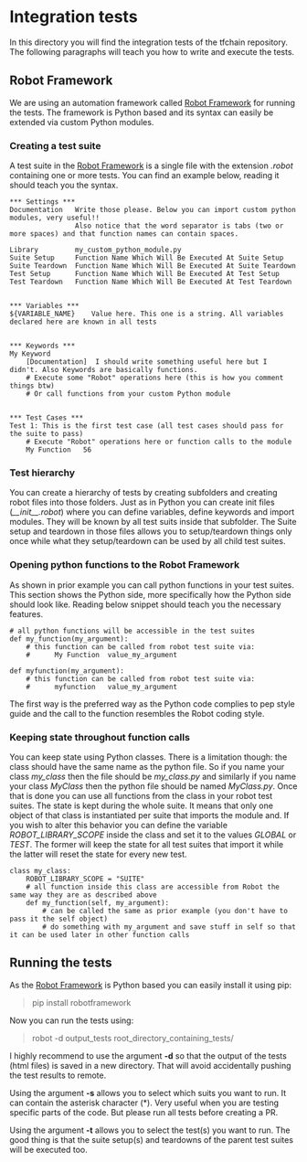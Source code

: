 # Integration tests
In this directory you will find the integration tests of the tfchain repository. The following paragraphs will teach you how to write and execute the tests.

## Robot Framework
We are using an automation framework called [Robot Framework][1] for running the tests. The framework is Python based and its syntax can easily be extended via custom Python modules.



### Creating a test suite
A test suite in the [Robot Framework][1] is a single file with the extension *.robot* containing one or more tests. You can find an example below, reading it should teach you the syntax.

    *** Settings ***
    Documentation   Write those please. Below you can import custom python modules, very useful!!
                    Also notice that the word separator is tabs (two or more spaces) and that function names can contain spaces.
                    
    Library         my_custom_python_module.py
    Suite Setup     Function Name Which Will Be Executed At Suite Setup
    Suite Teardown  Function Name Which Will Be Executed At Suite Teardown
    Test Setup      Function Name Which Will Be Executed At Test Setup
    Test Teardown   Function Name Which Will Be Executed At Test Teardown


    *** Variables ***
    ${VARIABLE_NAME}    Value here. This one is a string. All variables declared here are known in all tests


    *** Keywords ***
    My Keyword
        [Documentation]  I should write something useful here but I didn't. Also Keywords are basically functions.
        # Execute some "Robot" operations here (this is how you comment things btw)
        # Or call functions from your custom Python module


    *** Test Cases ***
    Test 1: This is the first test case (all test cases should pass for the suite to pass)
        # Execute "Robot" operations here or function calls to the module
        My Function   56

### Test hierarchy
You can create a hierarchy of tests by creating subfolders and creating robot files into those folders. Just as in Python you can create init files (*\_\_init__.robot*) where you can define variables, define keywords and import modules. They will be known by all test suits inside that subfolder. The Suite setup and teardown in those files allows you to setup/teardown things only once while what they setup/teardown can be used by all child test suites.

### Opening python functions to the Robot Framework
As shown in prior example you can call python functions in your test suites. This section shows the Python side, more specifically how the Python side should look like. Reading below snippet should teach you the necessary features.

    # all python functions will be accessible in the test suites
    def my_function(my_argument):
        # this function can be called from robot test suite via:
        #      My Function  value_my_argument
    
    def myfunction(my_argument):
        # this function can be called from robot test suite via:
        #      myfunction   value_my_argument

The first way is the preferred way as the Python code complies to pep style guide and the call to the function resembles the Robot coding style.

### Keeping state throughout function calls
You can keep state using Python classes. There is a limitation though: the class should have the same name as the python file. So if you name your class *my_class* then the file should be *my_class.py* and similarly if you name your class *MyClass* then the python file should be named *MyClass.py*. Once that is done you can use all functions from the class in your robot test suites. The state is kept during the whole suite. It means that only one object of that class is instantiated per suite that imports the module and. If you wish to alter this behavior you can define the variable *ROBOT_LIBRARY_SCOPE* inside the class and set it to the values *GLOBAL* or *TEST*. The former will keep the state for all test suites that import it while the latter will reset the state for every new test.

    class my_class:
        ROBOT_LIBRARY_SCOPE = "SUITE"
        # all function inside this class are accessible from Robot the same way they are as described above
        def my_function(self, my_argument):
            # can be called the same as prior example (you don't have to pass it the self object)
            # do something with my_argument and save stuff in self so that it can be used later in other function calls



## Running the tests
As the [Robot Framework][1] is Python based you can easily install it using pip:
> pip install robotframework

Now you can run the tests using:
> robot -d output_tests root_directory_containing_tests/

I highly recommend to use the argument **-d** so that the output of the tests (html files) is saved in a new directory. That will avoid accidentally pushing the test results to remote. 

Using the argument **-s** allows you to select which suits you want to run. It can contain the asterisk character (*). Very useful when you are testing specific parts of the code. But please run all tests before creating a PR.

Using the argument **-t** allows you to select the test(s) you want to run. The good thing is that the suite setup(s) and teardowns of the parent test suites will be executed too.


[1]:https://robotframework.org/

